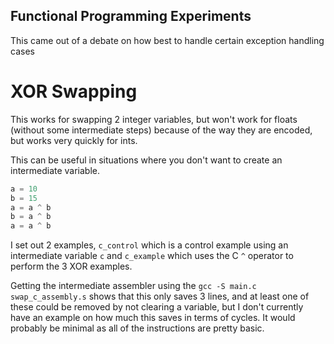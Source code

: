 Functional Programming Experiments
----------------------------------

This came out of a debate on how best to handle certain exception handling cases


# XOR Swapping 

This works for swapping 2 integer variables, but won't work for floats (without some intermediate steps) because of the way they are encoded, but works very quickly for ints.

This can be useful in situations where you don't want to create an intermediate variable.

```python
a = 10
b = 15
a = a ^ b
b = a ^ b
a = a ^ b
```

I set out 2 examples, `c_control` which is a control example using an intermediate variable `c` and `c_example` which uses the C `^` operator to perform the 3 XOR examples.

Getting the intermediate assembler using the `gcc -S main.c swap_c_assembly.s` shows that this only saves 3 lines, and at least one of these could be removed by not clearing a variable, but I don't currently have an example on how much this saves in terms of cycles. It would probably be minimal as all of the instructions are pretty basic.